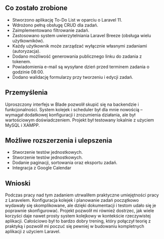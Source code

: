 ## Co zostało zrobione

-   Stworzono aplikację To-Do List w oparciu o Laravel 11.
-   Wdrożono pełną obsługę CRUD dla zadań.
-   Zaimplementowano filtrowanie zadań.
-   Zastosowano system uwierzytelniania Laravel Breeze (obsługa wielu użytkowników).
-   Każdy użytkownik może zarządzać wyłącznie własnymi zadaniami (autoryzacja).
-   Dodano możliwość generowania publicznego linku do zadania z tokenem.
-   Powiadomienia e-mail są wysyłane dzień przed terminem zadania o godzinie 08:00.
-   Dodano walidację formularzy przy tworzeniu i edycji zadań.

## Przemyślenia

Uproszczony interfejs w Blade pozwolił skupić się na backendzie i funkcjonalności.
System kolejek i scheduler był dla mnie nowością – wymagał dodatkowej konfiguracji i zrozumienia działania, ale był wartościowym doświadczeniem.
Projekt był testowany lokalnie z użyciem MySQL i XAMPP.

## Możliwe rozszerzenia i ulepszenia

-   Stworzenie testów jednostkowych.
-   Stworzenie testów jednostkowych.
-   Dodanie paginacji, sortowania oraz eksportu zadań.
-   Integracja z Google Calendar

## Wnioski

Podczas pracy nad tym zadaniem utrwaliłem praktyczne umiejętności pracy z Laravelem.
Konfiguracja kolejek i planowanie zadań początkowo wydawały się skomplikowane, ale dzięki dokumentacji i testom udało się je poprawnie skonfigurować.
Projekt pozwolił mi również dostrzec, jak wiele korzyści daje nawet prosty system kolejkowy w kontekście rzeczywistej aplikacji.
Całościowo był to bardzo dobry trening, który połączył teorię z praktyką i pozwolił mi poczuć się pewniej w budowaniu kompletnych aplikacji z użyciem Laravel.
